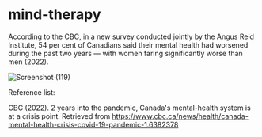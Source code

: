 # mind-therapy

According to the CBC, in a new survey conducted jointly by the Angus Reid Institute, 54 per cent of Canadians said their mental health had worsened during the past two years — with women faring significantly worse than men (2022). 




![Screenshot (119)](https://user-images.githubusercontent.com/109078860/190669028-f7ed1d8e-55d0-4e52-904e-196835750be4.png)


Reference list:


CBC (2022). 2 years into the pandemic, Canada's mental-health system is at a crisis point. Retrieved from https://www.cbc.ca/news/health/canada-mental-health-crisis-covid-19-pandemic-1.6382378
